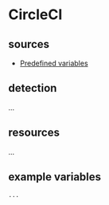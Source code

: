 # CircleCI

## sources

- [Predefined variables](https://circleci.com/docs/2.0/env-vars/#built-in-environment-variables)

## detection

...

## resources

...

## example variables

```bash
...
```
